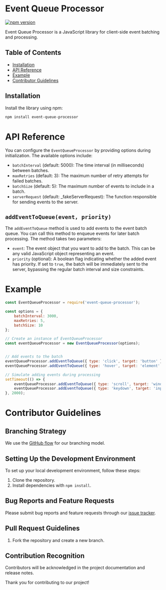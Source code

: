 # Event Queue Processor

[![npm version](https://badge.fury.io/js/event-queue-processor.svg)](1.1.0)

Event Queue Processor is a JavaScript library for client-side event batching and processing.

## Table of Contents

- [Installation](#installation)
- [API Reference](#api-reference)
- [Example](#Example)
- [Contributor Guidelines](#contributor-guidelines)

## Installation

Install the library using npm:

```bash
npm install event-queue-processor
```

# API Reference

You can configure the `EventQueueProcessor` by providing options during initialization. The available options include:

- `batchInterval` (default: 5000): The time interval (in milliseconds) between batches.
- `maxRetries` (default: 3): The maximum number of retry attempts for failed batches.
- `batchSize` (default: 5): The maximum number of events to include in a batch.
- `serverRequest` (default: _fakeServerRequest): The function responsible for sending events to the server.

## `addEventToQueue(event, priority)`

The `addEventToQueue` method is used to add events to the event batch queue. You can call this method to enqueue events for later batch processing. The method takes two parameters:

- `event`: The event object that you want to add to the batch. This can be any valid JavaScript object representing an event.
- `priority` (optional): A boolean flag indicating whether the added event has priority. If set to `true`, the batch will be immediately sent to the server, bypassing the regular batch interval and size constraints.

# Example

```javascript
const EventQueueProcessor = require('event-queue-processor');

const options = {
    batchInterval: 3000,
    maxRetries: 5,
    batchSize: 10
};

// Create an instance of EventQueueProcessor
const eventQueueProcessor = new EventQueueProcessor(options);


// Add events to the batch
eventQueueProcessor.addEventToQueue({ type: 'click', target: 'button' }, true);
eventQueueProcessor.addEventToQueue({ type: 'hover', target: 'element' }, false);

// Simulate adding events during processing
setTimeout(() => {
    eventQueueProcessor.addEventToQueue({ type: 'scroll', target: 'window' });
    eventQueueProcessor.addEventToQueue({ type: 'keydown', target: 'input' });
}, 2000);
```

# Contributor Guidelines

## Branching Strategy

We use the [GitHub flow](https://guides.github.com/introduction/flow/) for our branching model.

## Setting Up the Development Environment

To set up your local development environment, follow these steps:

1. Clone the repository.
2. Install dependencies with `npm install`.


## Bug Reports and Feature Requests

Please submit bug reports and feature requests through our [issue tracker](https://github.com/jbbpatel95/event-queue-processor/issues).

## Pull Request Guidelines

1. Fork the repository and create a new branch.


## Contribution Recognition

Contributors will be acknowledged in the project documentation and release notes.

Thank you for contributing to our project!
